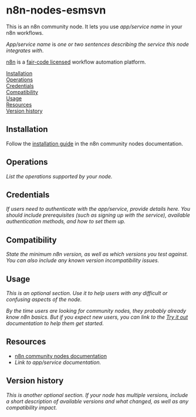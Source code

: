 # n8n-nodes-esmsvn

This is an n8n community node. It lets you use _app/service name_ in your n8n workflows.

_App/service name_ is _one or two sentences describing the service this node integrates with_.

[n8n](https://n8n.io/) is a [fair-code licensed](https://docs.n8n.io/reference/license/) workflow automation platform.

[Installation](#installation)  
[Operations](#operations)  
[Credentials](#credentials) <!-- delete if no auth needed -->  
[Compatibility](#compatibility)  
[Usage](#usage) <!-- delete if not using this section -->  
[Resources](#resources)  
[Version history](#version-history) <!-- delete if not using this section -->

## Installation

Follow the [installation guide](https://docs.n8n.io/integrations/community-nodes/installation/) in the n8n community nodes documentation.

## Operations

_List the operations supported by your node._

## Credentials

_If users need to authenticate with the app/service, provide details here. You should include prerequisites (such as signing up with the service), available authentication methods, and how to set them up._

## Compatibility

_State the minimum n8n version, as well as which versions you test against. You can also include any known version incompatibility issues._

## Usage

_This is an optional section. Use it to help users with any difficult or confusing aspects of the node._

_By the time users are looking for community nodes, they probably already know n8n basics. But if you expect new users, you can link to the [Try it out](https://docs.n8n.io/try-it-out/) documentation to help them get started._

## Resources

- [n8n community nodes documentation](https://docs.n8n.io/integrations/community-nodes/)
- _Link to app/service documentation._

## Version history

_This is another optional section. If your node has multiple versions, include a short description of available versions and what changed, as well as any compatibility impact._
